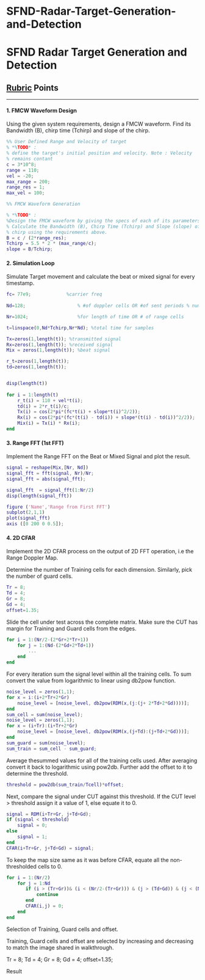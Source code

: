 # SFND-Radar-Target-Generation-and-Detection
# SFND Radar Target Generation and Detection
## [Rubric](https://review.udacity.com/#!/rubrics/2548/view) Points
---
#### 1. FMCW Waveform Design
Using the given system requirements, design a FMCW waveform. Find its Bandwidth (B), chirp time (Tchirp) and slope of the chirp.

```Matlab
%% User Defined Range and Velocity of target
% *%TODO* :
% define the target's initial position and velocity. Note : Velocity
% remains contant
c = 3*10^8;
range = 110;
vel = -20;
max_range = 200;
range_res = 1;
max_vel = 100; 

%% FMCW Waveform Generation

% *%TODO* :
%Design the FMCW waveform by giving the specs of each of its parameters.
% Calculate the Bandwidth (B), Chirp Time (Tchirp) and Slope (slope) of the FMCW
% chirp using the requirements above.
B = c / (2*range_res);
Tchirp = 5.5 * 2 * (max_range/c);  
slope = B/Tchirp;
```

#### 2. Simulation Loop
Simulate Target movement and calculate the beat or mixed signal for every timestamp.

```Matlab
fc= 77e9;             %carrier freq
                                              
Nd=128;                   % #of doppler cells OR #of sent periods % number of chirps

Nr=1024;                  %for length of time OR # of range cells

t=linspace(0,Nd*Tchirp,Nr*Nd); %total time for samples

Tx=zeros(1,length(t)); %transmitted signal
Rx=zeros(1,length(t)); %received signal
Mix = zeros(1,length(t)); %beat signal

r_t=zeros(1,length(t));
td=zeros(1,length(t));


disp(length(t))
 
for i = 1:length(t)         
    r_t(i) = 110 + vel*t(i);
    td(i) = 2*r_t(i)/c; 
    Tx(i) = cos(2*pi*(fc*t(i) + slope*t(i)^2/2));
    Rx(i) = cos(2*pi*(fc*(t(i) - td(i)) + slope*(t(i) - td(i))^2/2));
    Mix(i) = Tx(i) * Rx(i);
end
```

#### 3. Range FFT (1st FFT)

Implement the Range FFT on the Beat or Mixed Signal and plot the result.

```Matlab
signal = reshape(Mix,[Nr, Nd])
signal_fft = fft(signal, Nr)/Nr;
signal_fft = abs(signal_fft);

signal_fft  = signal_fft(1:Nr/2)   
disp(length(signal_fft))

figure ('Name','Range from First FFT')
subplot(2,1,1)
plot(signal_fft) 
axis ([0 200 0 0.5]);
```

#### 4. 2D CFAR
Implement the 2D CFAR process on the output of 2D FFT operation, i.e the Range Doppler Map.

Determine the number of Training cells for each dimension. Similarly, pick the number of guard cells.

```Matlab
Tr = 8;
Td = 4;
Gr = 8;
Gd = 4;
offset=1.35;
```

Slide the cell under test across the complete matrix. Make sure the CUT has margin for Training and Guard cells from the edges.

```Matlab
for i = 1:(Nr/2-(2*Gr+2*Tr+1))
    for j = 1:(Nd-(2*Gd+2*Td+1))
        ...
    end
end
```

For every iteration sum the signal level within all the training cells. To sum convert the value from logarithmic to linear using db2pow function.

```Matlab
noise_level = zeros(1,1);
for x = i:(i+2*Tr+2*Gr) 
    noise_level = [noise_level, db2pow(RDM(x,(j:(j+ 2*Td+2*Gd))))];
end    
sum_cell = sum(noise_level);
noise_level = zeros(1,1);
for x = (i+Tr):(i+Tr+2*Gr) 
    noise_level = [noise_level, db2pow(RDM(x,(j+Td):(j+Td+2*Gd)))];
end    
sum_guard = sum(noise_level);
sum_train = sum_cell - sum_guard;
```

Average thesummed values for all of the training cells used. After averaging convert it back to logarithmic using pow2db.
Further add the offset to it to determine the threshold.

```Matlab
threshold = pow2db(sum_train/Tcell)*offset;
```

Next, compare the signal under CUT against this threshold.
If the CUT level > threshold assign it a value of 1, else equate it to 0.

```Matlab
signal = RDM(i+Tr+Gr, j+Td+Gd);
if (signal < threshold)
    signal = 0;
else
    signal = 1;
end    
CFAR(i+Tr+Gr, j+Td+Gd) = signal;
```

To keep the map size same as it was before CFAR, equate all the non-thresholded cells to 0.

```Matlab
for i = 1:(Nr/2)
    for j = 1:Nd
       if (i > (Tr+Gr))& (i < (Nr/2-(Tr+Gr))) & (j > (Td+Gd)) & (j < (Nd-(Td+Gd)))
           continue
       end
       CFAR(i,j) = 0;
    end
end
```
Selection of Training, Guard cells and offset.

Training, Guard cells and offset are selected by increasing and decreasing to match the image shared in walkthrough.

Tr = 8;
Td = 4;
Gr = 8;
Gd = 4;
offset=1.35;

Result

